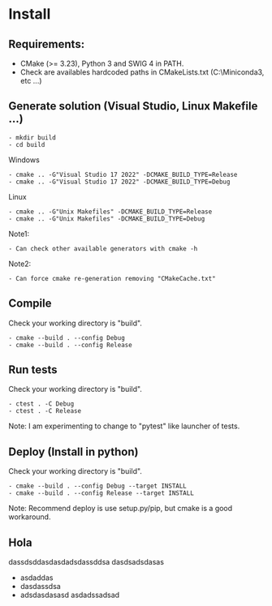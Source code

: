 # Install

## Requirements:
- CMake (>= 3.23), Python 3 and SWIG 4 in PATH.
- Check are availables hardcoded paths in CMakeLists.txt (C:\Miniconda3, etc ...)





## Generate solution (Visual Studio, Linux Makefile ...)
    - mkdir build
    - cd build

Windows

    - cmake .. -G"Visual Studio 17 2022" -DCMAKE_BUILD_TYPE=Release
    - cmake .. -G"Visual Studio 17 2022" -DCMAKE_BUILD_TYPE=Debug

Linux

    - cmake .. -G"Unix Makefiles" -DCMAKE_BUILD_TYPE=Release
    - cmake .. -G"Unix Makefiles" -DCMAKE_BUILD_TYPE=Debug

Note1:

    - Can check other available generators with cmake -h

Note2:

    - Can force cmake re-generation removing "CMakeCache.txt"

## Compile
Check your working directory is "build".

    - cmake --build . --config Debug
    - cmake --build . --config Release

## Run tests
Check your working directory is "build".

    - ctest . -C Debug
    - ctest . -C Release

Note: I am experimenting to change to "pytest" like launcher of tests.

## Deploy (Install in python)
Check your working directory is "build".

    - cmake --build . --config Debug --target INSTALL
    - cmake --build . --config Release --target INSTALL

Note: Recommend deploy is use setup.py/pip, but cmake is a good workaround.

## Hola
dassdsddasdasdadsdassddsa
dasdsadsdasas
- asdaddas
- dasdassdsa
- adsdasdasasd
asdadssadsad


